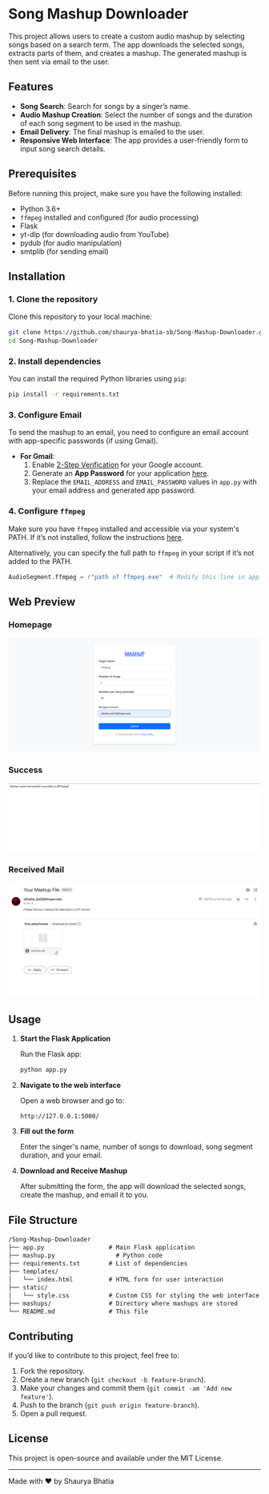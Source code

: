 
# Song Mashup Downloader

This project allows users to create a custom audio mashup by selecting songs based on a search term. The app downloads the selected songs, extracts parts of them, and creates a mashup. The generated mashup is then sent via email to the user.

## Features

- **Song Search**: Search for songs by a singer’s name.
- **Audio Mashup Creation**: Select the number of songs and the duration of each song segment to be used in the mashup.
- **Email Delivery**: The final mashup is emailed to the user.
- **Responsive Web Interface**: The app provides a user-friendly form to input song search details.

## Prerequisites

Before running this project, make sure you have the following installed:

- Python 3.6+
- `ffmpeg` installed and configured (for audio processing)
- Flask
- yt-dlp (for downloading audio from YouTube)
- pydub (for audio manipulation)
- smtplib (for sending email)

## Installation

### 1. Clone the repository

Clone this repository to your local machine:

```bash
git clone https://github.com/shaurya-bhatia-sb/Song-Mashup-Downloader.git
cd Song-Mashup-Downloader
```

### 2. Install dependencies

You can install the required Python libraries using `pip`:

```bash
pip install -r requirements.txt
```

### 3. Configure Email

To send the mashup to an email, you need to configure an email account with app-specific passwords (if using Gmail). 

- **For Gmail**:
  1. Enable [2-Step Verification](https://myaccount.google.com/security) for your Google account.
  2. Generate an **App Password** for your application [here](https://myaccount.google.com/security).
  3. Replace the `EMAIL_ADDRESS` and `EMAIL_PASSWORD` values in `app.py` with your email address and generated app password.

### 4. Configure `ffmpeg`

Make sure you have `ffmpeg` installed and accessible via your system's PATH. If it’s not installed, follow the instructions [here](https://ffmpeg.org/download.html).

Alternatively, you can specify the full path to `ffmpeg` in your script if it’s not added to the PATH.

```python
AudioSegment.ffmpeg = r"path of ffmpeg.exe"  # Modify this line in app.py
```


## Web Preview

### Homepage
![Homepage](Mashup%20songs/screenshots/Homepage.png)

### Success
![Success](Mashup%20songs/screenshots/Success.png)

### Received Mail
![Success](Mashup%20songs/screenshots/Mail.png)



## Usage

1. **Start the Flask Application**

   Run the Flask app:

   ```bash
   python app.py
   ```

2. **Navigate to the web interface**

   Open a web browser and go to:

   ```
   http://127.0.0.1:5000/
   ```

3. **Fill out the form**

   Enter the singer's name, number of songs to download, song segment duration, and your email. 

4. **Download and Receive Mashup**

   After submitting the form, the app will download the selected songs, create the mashup, and email it to you.

## File Structure

```plaintext
/Song-Mashup-Downloader
├── app.py                  # Main Flask application
├── mashup.py                 # Python code
├── requirements.txt        # List of dependencies
├── templates/
│   └── index.html          # HTML form for user interaction
├── static/
│   └── style.css           # Custom CSS for styling the web interface
├── mashups/                # Directory where mashups are stored
└── README.md               # This file
```

## Contributing

If you’d like to contribute to this project, feel free to:

1. Fork the repository.
2. Create a new branch (`git checkout -b feature-branch`).
3. Make your changes and commit them (`git commit -am 'Add new feature'`).
4. Push to the branch (`git push origin feature-branch`).
5. Open a pull request.

## License

This project is open-source and available under the MIT License. 

---

Made with ❤️ by Shaurya Bhatia
